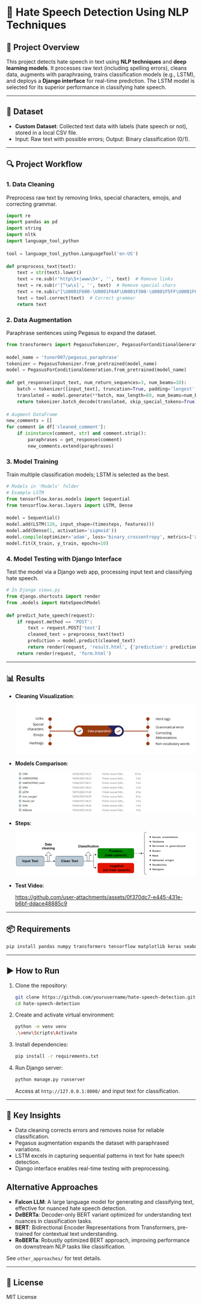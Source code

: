 # 🚫 Hate Speech Detection Using NLP Techniques

## 📌 Project Overview
This project detects hate speech in text using **NLP techniques** and **deep learning models**. It processes raw text (including spelling errors), cleans data, augments with paraphrasing, trains classification models (e.g., LSTM), and deploys a **Django interface** for real-time prediction. The LSTM model is selected for its superior performance in classifying hate speech.

---

## 📂 Dataset
- **Custom Dataset**: Collected text data with labels (hate speech or not), stored in a local CSV file.
- Input: Raw text with possible errors; Output: Binary classification (0/1).

---

## 🔍 Project Workflow

### **1. Data Cleaning**
Preprocess raw text by removing links, special characters, emojis, and correcting grammar.

```python
import re
import pandas as pd
import string
import nltk
import language_tool_python

tool = language_tool_python.LanguageTool('en-US')

def preprocess_text(text):
    text = str(text).lower()
    text = re.sub(r'http\S+|www\S+', '', text)  # Remove links
    text = re.sub(r'[^\w\s]', '', text)  # Remove special chars
    text = re.sub(u"[\U0001F600-\U0001F64F\U0001F300-\U0001F5FF\U0001F680-\U0001F6FF\U0001F1E0-\U0001F1FF]+", '', text)  # Remove emojis
    text = tool.correct(text)  # Correct grammar
    return text
```

### **2. Data Augmentation**
Paraphrase sentences using Pegasus to expand the dataset.

```python
from transformers import PegasusTokenizer, PegasusForConditionalGeneration

model_name = 'tuner007/pegasus_paraphrase'
tokenizer = PegasusTokenizer.from_pretrained(model_name)
model = PegasusForConditionalGeneration.from_pretrained(model_name)

def get_response(input_text, num_return_sequences=3, num_beams=10):
    batch = tokenizer([input_text], truncation=True, padding='longest', max_length=60, return_tensors="pt")
    translated = model.generate(**batch, max_length=60, num_beams=num_beams, num_return_sequences=num_return_sequences, temperature=1.5)
    return tokenizer.batch_decode(translated, skip_special_tokens=True)

# Augment DataFrame
new_comments = []
for comment in df['cleaned_comment']:
    if isinstance(comment, str) and comment.strip():
        paraphrases = get_response(comment)
        new_comments.extend(paraphrases)
```

### **3. Model Training**
Train multiple classification models; LSTM is selected as the best.

```python
# Models in 'Models' folder
# Example LSTM
from tensorflow.keras.models import Sequential
from tensorflow.keras.layers import LSTM, Dense

model = Sequential()
model.add(LSTM(128, input_shape=(timesteps, features)))
model.add(Dense(1, activation='sigmoid'))
model.compile(optimizer='adam', loss='binary_crossentropy', metrics=['accuracy'])
model.fit(X_train, y_train, epochs=10)
```

### **4. Model Testing with Django Interface**
Test the model via a Django web app, processing input text and classifying hate speech.

```python
# In Django views.py
from django.shortcuts import render
from .models import HateSpeechModel

def predict_hate_speech(request):
    if request.method == 'POST':
        text = request.POST['text']
        cleaned_text = preprocess_text(text)
        prediction = model.predict(cleaned_text)
        return render(request, 'result.html', {'prediction': prediction})
    return render(request, 'form.html')
```

---

## 📊 Results
- **Cleaning Visualization**:

  ![Cleaning](cleaning.png)
  
- **Models Comparison**:

  ![Models](models.png)
  
- **Steps**:

  ![Steps](steps.png)
  
- **Test Video**:

  https://github.com/user-attachments/assets/0f370dc7-e445-431e-b6bf-ddace48885c9

---

## 📦 Requirements
```bash
pip install pandas numpy transformers tensorflow matplotlib keras seaborn scikit-learn torch sentencepiece nltk spacy language-tool-python plotly nbformat wordcloud palettable textblob cufflinks lime shap tf-keras imblearn faiss-cpu accelerate xgboost openai shap ipython
```

---

## ▶️ How to Run
1. Clone the repository:
   ```bash
   git clone https://github.com/yourusername/hate-speech-detection.git
   cd hate-speech-detection
   ```
2. Create and activate virtual environment:
   ```bash
   python -m venv venv
   .\venv\Scripts\Activate
   ```
3. Install dependencies:
   ```bash
   pip install -r requirements.txt
   ```
4. Run Django server:
   ```bash
   python manage.py runserver
   ```
   Access at `http://127.0.0.1:8000/` and input text for classification.

---

## 📌 Key Insights
- Data cleaning corrects errors and removes noise for reliable classification.
- Pegasus augmentation expands the dataset with paraphrased variations.
- LSTM excels in capturing sequential patterns in text for hate speech detection.
- Django interface enables real-time testing with preprocessing.

## Alternative Approaches
- **Falcon LLM**: A large language model for generating and classifying text, effective for nuanced hate speech detection.
- **DeBERTa**: Decoder-only BERT variant optimized for understanding text nuances in classification tasks.
- **BERT**: Bidirectional Encoder Representations from Transformers, pre-trained for contextual text understanding.
- **RoBERTa**: Robustly optimized BERT approach, improving performance on downstream NLP tasks like classification.

See `other_approaches/` for test details.

---

## 📜 License
MIT License
